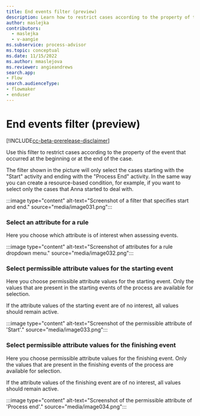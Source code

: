 ```yaml
---
title: End events filter (preview)
description: Learn how to restrict cases according to the property of the event that occurred at the beginning or at the end of the case in the Minit desktop application in process advisor.
author: maslejka
contributors:
  - maslejka
  - v-aangie
ms.subservice: process-advisor
ms.topic: conceptual
ms.date: 11/15/2022
ms.author: mmaslejova
ms.reviewer: angieandrews
search.app:
- Flow
search.audienceType:
- flowmaker
- enduser
---
```


# End events filter (preview)

[!INCLUDE[cc-beta-prerelease-disclaimer](../includes/cc-beta-prerelease-disclaimer.md)]

Use this filter to restrict cases according to the property of the event that occurred at the beginning or at the end of the case.

The filter shown in the picture will only select the cases starting with the "Start" activity and ending with the "Process End" activity. In the same way you can create a resource-based condition, for example, if you want to select only the cases that Anna started to deal with.

:::image type="content" alt-text="Screenshot of a filter that specifies start and end." source="media/image031.png":::

### Select an attribute for a rule

Here you choose which attribute is of interest when assessing events.

:::image type="content" alt-text="Screenshot of attributes for a rule dropdown menu." source="media/image032.png":::

### Select permissible attribute values for the starting event

Here you choose permissible attribute values for the starting event. Only the values that are present in the starting events of the process are available for selection.

If the attribute values of the starting event are of no interest, all values should remain active.

:::image type="content" alt-text="Screenshot of the permissible attribute of 'Start'." source="media/image033.png":::

### Select permissible attribute values for the finishing event

Here you choose permissible attribute values for the finishing event. Only the values that are present in the finishing events of the process are available for selection.

If the attribute values of the finishing event are of no interest, all values should remain active.

:::image type="content" alt-text="Screenshot of the permissible attribute of 'Process end'." source="media/image034.png":::



